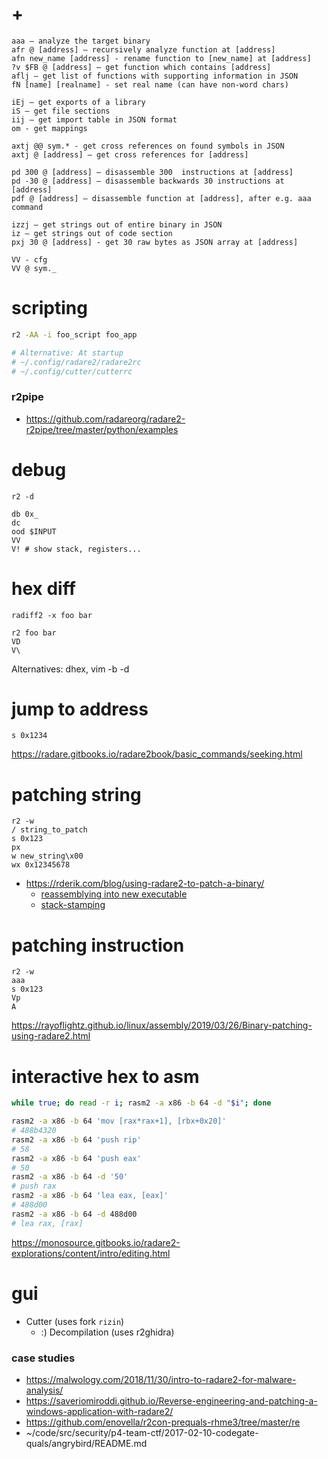 # +

```
aaa – analyze the target binary
afr @ [address] – recursively analyze function at [address]
afn new_name [address] - rename function to [new_name] at [address]
?v $FB @ [address] – get function which contains [address]
aflj – get list of functions with supporting information in JSON
fN [name] [realname] - set real name (can have non-word chars)

iEj – get exports of a library
iS – get file sections
iij – get import table in JSON format
om - get mappings

axtj @@ sym.* - get cross references on found symbols in JSON
axtj @ [address] – get cross references for [address]

pd 300 @ [address] – disassemble 300  instructions at [address]
pd -30 @ [address] – disassemble backwards 30 instructions at [address]
pdf @ [address] – disassemble function at [address], after e.g. aaa command

izzj – get strings out of entire binary in JSON
iz – get strings out of code section
pxj 30 @ [address] - get 30 raw bytes as JSON array at [address]

VV - cfg
VV @ sym._
```

# scripting

```bash
r2 -AA -i foo_script foo_app

# Alternative: At startup
# ~/.config/radare2/radare2rc
# ~/.config/cutter/cutterrc
```

### r2pipe

- https://github.com/radareorg/radare2-r2pipe/tree/master/python/examples

# debug

```
r2 -d

db 0x_
dc
ood $INPUT
VV
V! # show stack, registers...
```

# hex diff

```
radiff2 -x foo bar

r2 foo bar
VD
V\
```

Alternatives: dhex, vim -b -d

# jump to address

```
s 0x1234
```

https://radare.gitbooks.io/radare2book/basic_commands/seeking.html

# patching string

```
r2 -w
/ string_to_patch
s 0x123
px
w new_string\x00
wx 0x12345678
```

- https://rderik.com/blog/using-radare2-to-patch-a-binary/
    - [reassemblying into new executable](https://www.reddit.com/r/ReverseEngineering/comments/egsj3c/beginners_patching_a_binary_example/fcl6exy/?utm_source=share&utm_medium=web2x)
    - [stack-stamping](https://grammatech.github.io/gtirb/md_stack-stamp.html)

# patching instruction

```
r2 -w
aaa
s 0x123
Vp
A
```

https://rayoflightz.github.io/linux/assembly/2019/03/26/Binary-patching-using-radare2.html

# interactive hex to asm

```bash
while true; do read -r i; rasm2 -a x86 -b 64 -d "$i"; done

rasm2 -a x86 -b 64 'mov [rax*rax+1], [rbx+0x20]'
# 488b4320
rasm2 -a x86 -b 64 'push rip'
# 58
rasm2 -a x86 -b 64 'push eax'
# 50
rasm2 -a x86 -b 64 -d '50'
# push rax
rasm2 -a x86 -b 64 'lea eax, [eax]'
# 488d00
rasm2 -a x86 -b 64 -d 488d00
# lea rax, [rax]
```

https://monosource.gitbooks.io/radare2-explorations/content/intro/editing.html

# gui

- Cutter (uses fork `rizin`)
    - :) Decompilation (uses r2ghidra)

### case studies

- https://malwology.com/2018/11/30/intro-to-radare2-for-malware-analysis/
- https://saveriomiroddi.github.io/Reverse-engineering-and-patching-a-windows-application-with-radare2/
- https://github.com/enovella/r2con-prequals-rhme3/tree/master/re
- ~/code/src/security/p4-team-ctf/2017-02-10-codegate-quals/angrybird/README.md
